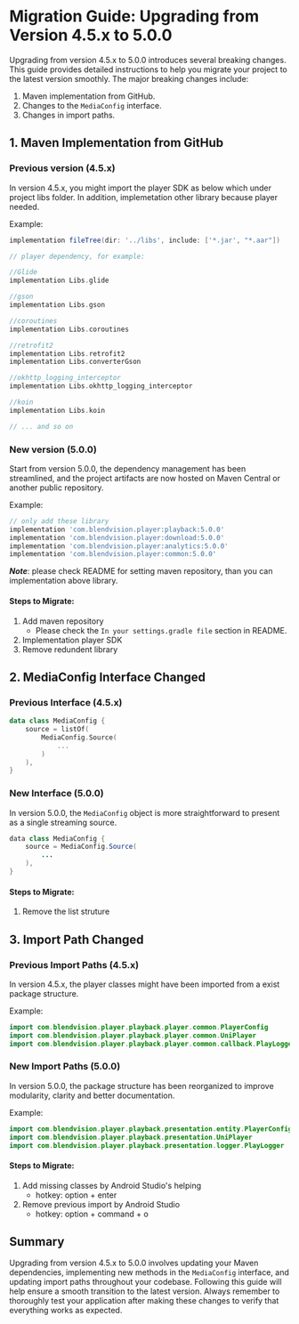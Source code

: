 # Migration Guide: Upgrading from Version 4.5.x to 5.0.0

Upgrading from version 4.5.x to 5.0.0 introduces several breaking changes. This guide provides detailed instructions to help you migrate your project to the latest version smoothly. The major breaking changes include:

1. Maven implementation from GitHub.
2. Changes to the `MediaConfig` interface.
3. Changes in import paths.

## 1. Maven Implementation from GitHub

### Previous version (4.5.x)
In version 4.5.x, you might import the player SDK as below which under project libs folder. In addition, implemetation other library because player needed.  

Example:
```groovy
implementation fileTree(dir: '../libs', include: ['*.jar', "*.aar"])

// player dependency, for example:

//Glide
implementation Libs.glide

//gson
implementation Libs.gson

//coroutines
implementation Libs.coroutines

//retrofit2
implementation Libs.retrofit2
implementation Libs.converterGson

//okhttp_logging_interceptor
implementation Libs.okhttp_logging_interceptor

//koin
implementation Libs.koin

// ... and so on
```

### New version (5.0.0)
Start from version 5.0.0, the dependency management has been streamlined, and the project artifacts are now hosted on Maven Central or another public repository.

Example:
```groovy
// only add these library
implementation 'com.blendvision.player:playback:5.0.0'
implementation 'com.blendvision.player:download:5.0.0'
implementation 'com.blendvision.player:analytics:5.0.0'
implementation 'com.blendvision.player:common:5.0.0'
```

***Note***: please check README for setting maven repository, than you can implementation above library.

#### Steps to Migrate:
1. Add maven repository
    - Please check the `In your settings.gradle file` section in README.
3. Implementation player SDK
4. Remove redundent library

## 2. MediaConfig Interface Changed

### Previous Interface (4.5.x)
```kotlin
data class MediaConfig {
    source = listOf(
        MediaConfig.Source(
            ...
        )
    ),
}
```

### New Interface (5.0.0)
In version 5.0.0, the `MediaConfig` object is more straightforward to present as a single streaming source.

```java
data class MediaConfig {
    source = MediaConfig.Source(
        ...
    ),
}
```

#### Steps to Migrate:
1. Remove the list struture

## 3. Import Path Changed

### Previous Import Paths (4.5.x)
In version 4.5.x, the player classes might have been imported from a exist package structure.

Example:
```kotlin
import com.blendvision.player.playback.player.common.PlayerConfig
import com.blendvision.player.playback.player.common.UniPlayer
import com.blendvision.player.playback.player.common.callback.PlayLogger
```

### New Import Paths (5.0.0)
In version 5.0.0, the package structure has been reorganized to improve modularity, clarity and better documentation.

Example:
```kotlin
import com.blendvision.player.playback.presentation.entity.PlayerConfig
import com.blendvision.player.playback.presentation.UniPlayer
import com.blendvision.player.playback.presentation.logger.PlayLogger
```

#### Steps to Migrate:
1. Add missing classes by Android Studio's helping
    - hotkey: option + enter
2. Remove previous import by Android Studio
    - hotkey: option + command + o

## Summary

Upgrading from version 4.5.x to 5.0.0 involves updating your Maven dependencies, implementing new methods in the `MediaConfig` interface, and updating import paths throughout your codebase. Following this guide will help ensure a smooth transition to the latest version. Always remember to thoroughly test your application after making these changes to verify that everything works as expected.